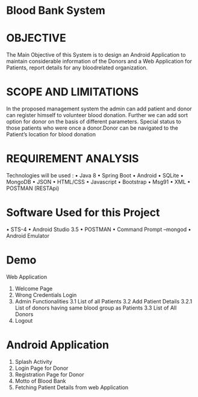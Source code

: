 # Blood Bank System

# OBJECTIVE
The Main Objective of this System is to design an Android Application to maintain considerable information of the Donors and a Web Application for Patients, report details for any bloodrelated organization.

# SCOPE AND LIMITATIONS
In the proposed management system the admin can add patient and donor can register himself to volunteer blood donation. Further we can add sort option for donor on the basis of different parameters. Special status to those patients who were once a donor.Donor can be navigated to the Patient’s location for blood donation


# REQUIREMENT ANALYSIS
Technologies will be used :
• Java 8
• Spring Boot
• Android
• SQLite
• MongoDB
• JSON
• HTML/CSS
• Javascript
• Bootstrap
• Msg91
• XML
• POSTMAN (RESTApi)


# Software Used for this Project
• STS-4
• Android Studio 3.5
• POSTMAN
• Command Prompt –mongod
• Android Emulator


# Demo
Web Application
1. Welcome Page
2. Wrong Credentials Login
3. Admin Functionalities
   3.1 List of all Patients
   3.2 Add Patient Details
     3.2.1 List of donors having same blood group as Patients
   3.3 List of All Donors
4. Logout


# Android Application
1. Splash Activity
2. Login Page for Donor
3. Registration Page for Donor
4. Motto of Blood Bank
5. Fetching Patient Details from web Application
